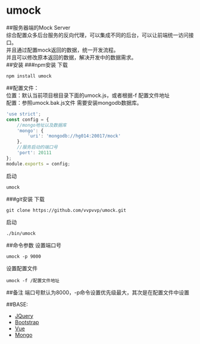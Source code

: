 # umock
##服务器端的Mock Server  
综合配置众多后台服务的反向代理，可以集成不同的后台，可以让前端统一访问接口。  
并且通过配置mock返回的数据，统一开发流程。  
并且可以修改原本返回的数据，解决开发中的数据需求。  
##安装
###npm安装
下载
```
npm install umock
```
##配置文件：  
位置：默认当前项目根目录下面的umock.js，或者根据-f 配置文件地址  
配置：参照umock.bak.js文件
需要安装mongodb数据库。
```javascript
'use strict';
const config = {
	//mongo地址以及数据库
	'mongo': {
		'uri': 'mongodb://hg014:20017/mock'
	},
	//服务启动的端口号
	'port': 20111
};
module.exports = config;
```

启动
```
umock
```
###git安装
下载
```
git clone https://github.com/vvpvvp/umock.git
```
启动
```
./bin/umock
```
##命令参数
设置端口号
```
umock -p 9000
```
设置配置文件
```
umock -f /配置文件地址
```
##备注
端口号默认为8000，-p命令设置优先级最大，其次是在配置文件中设置

##BASE:  
* [JQuery](http://jquery.com/)
* [Bootstrap](http://v3.bootcss.com/)
* [Vue](http://cn.vuejs.org/)
* [Mongo](https://www.mongodb.org/)

